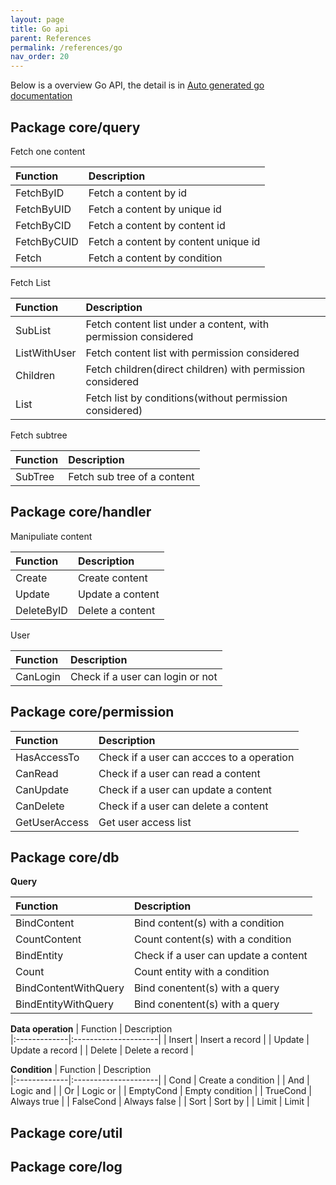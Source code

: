 ```yaml
---
layout: page
title: Go api
parent: References
permalink: /references/go
nav_order: 20
---
```


Below is a overview Go API, the detail is in [Auto generated go documentation](https://pkg.go.dev/github.com/digimakergo/digimaker#section-documentation)

## Package core/query

Fetch one content

| Function        | Description       
|:-------------|:---------------------|
| FetchByID       |  Fetch a content by id  |
| FetchByUID      |  Fetch a content by unique id  |
| FetchByCID      |  Fetch a content by content id  |
| FetchByCUID     |  Fetch a content by content unique id  |
| Fetch           |  Fetch a content by condition  |


Fetch List

| Function        | Description       
|:-------------|:---------------------|
| SubList       |  Fetch content list under a content, with permission considered  |
| ListWithUser  |  Fetch content list with permission considered |
| Children      |  Fetch children(direct children) with permission considered  |
| List     |  Fetch list by conditions(without permission considered)  |

Fetch subtree

| Function        | Description       
|:-------------|:---------------------|
| SubTree        |  Fetch sub tree of a content  |

## Package core/handler

Manipuliate content

| Function        | Description       
|:-------------|:---------------------|
| Create        |  Create content |
| Update        |  Update a content |
| DeleteByID        |  Delete a content |


User

| Function        | Description       
|:-------------|:---------------------|
| CanLogin        |  Check if a user can login or not |


## Package core/permission

| Function        | Description       
|:-------------|:---------------------|
| HasAccessTo        |  Check if a user can accces to a operation |
| CanRead        |  Check if a user can read a content |
| CanUpdate        |  Check if a user can update a content |
| CanDelete        |  Check if a user can delete a content |
| GetUserAccess        |  Get user access list|



## Package core/db

**Query**

| Function        | Description       
|:-------------|:---------------------|
| BindContent        |  Bind content(s) with a condition |
| CountContent        |  Count content(s) with a condition |
| BindEntity        |  Check if a user can update a content |
| Count        |   Count entity with a condition |
| BindContentWithQuery        |  Bind conentent(s) with a query|
| BindEntityWithQuery        |  Bind conentent(s) with a query|

**Data operation**
| Function        | Description       
|:-------------|:---------------------|
| Insert        |  Insert a record |
| Update        |  Update a record |
| Delete        |  Delete a record |


**Condition**
| Function        | Description       
|:-------------|:---------------------|
| Cond        |  Create a condition |
| And        |  Logic and |
| Or        |  Logic or |
| EmptyCond        |  Empty condition |
| TrueCond        |  Always true |
| FalseCond        |  Always false |
| Sort        |  Sort by |
| Limit        |  Limit |



## Package core/util

## Package core/log
